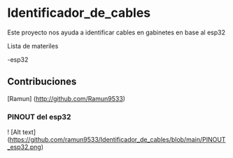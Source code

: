 # Identificador_de_cables
Este proyecto nos ayuda a identificar cables en gabinetes en base al esp32

Lista de materiles

-esp32

## Contribuciones

[Ramun] (http://github.com/Ramun9533)

### PINOUT del esp32

! [Alt text] (https://github.com/ramun9533/Identificador_de_cables/blob/main/PINOUT_esp32.png) 
